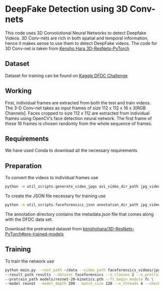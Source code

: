 # DeepFake Detection using 3D Conv-nets

This code uses 3D Convolutional Neural Networks to detect Deepfake Videos. 3D Conv-nets are rich in both spatial and temporal information, hence it makes sense to use them to detect DeepFake videos. 
The code for 3D Conv-net is taken from 
[Kensho Hara 3D-ResNets-PyTorch](https://github.com/kenshohara/3D-ResNets-PyTorch)

## Dataset 

Dataset for training can be found on [Kaggle DFDC Challenge](https://www.kaggle.com/c/deepfake-detection-challenge/data)

## Working
First, individual frames are extracted from both the test and train videos. The 3-D Conv-net takes as input frames of size 112 x 112 x 16 x 3[RGB Channels]. Faces cropped to size 112 x 112 are extracted from individual frames using OpenCV’s face detection neural network.  The first frame of these 16 frames is chosen randomly from the whole sequence of frames.

## Requirements
We have used Conda to download all the necessary requirements 

## Preparation
To convert the videos to individual frames use 

```bash
python -m util_scripts.generate_video_jpgs avi_video_dir_path jpg_video_dir_path faceforensics
```

To create the JSON file necessary for training use 

```bash
python -m util_scripts.faceforensics_json annotation_dir_path jpg_video_dir_path dst_json_path
```
The annotation directory contains the metadata.json file that comes along with the DFDC data set.

Download the pretrained dataset from [kenshohara/3D-ResNets-PyTorch#pre-trained-models](https://github.com/kenshohara/3D-ResNets-PyTorch#pre-trained-models)

## Training
To train the network use 
```bash
python main.py --root_path ~/data --video_path faceforensics_videos/jpg --annotation_path faceforensics.json \ 
--result_path results --dataset faceforensics --n_classes 2 --n_pretrain_classes 1039 \
--pretrain_path models/resnet-20-kinetics.pth --ft_begin_module fc \
--model resnet --model_depth 200 --batch_size 128 --n_threads 4 --checkpoint 5
```

